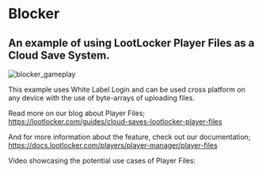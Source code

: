 # Blocker
## An example of using LootLocker Player Files as a Cloud Save System.
![blocker_gameplay](https://github.com/LootLocker/blocker/assets/97440747/279191f9-77a1-406f-be6f-8d5c17e09c18)

This example uses White Label Login and can be used cross platform on any device with the use of byte-arrays of uploading files.

Read more on our blog about Player Files;
https://lootlocker.com/guides/cloud-saves-lootlocker-player-files

And for more information about the feature, check out our documentation;
https://docs.lootlocker.com/players/player-manager/player-files

Video showcasing the potential use cases of Player Files:
